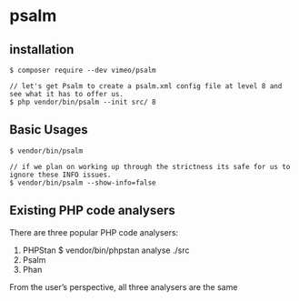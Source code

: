 psalm
=====

## installation

	$ composer require --dev vimeo/psalm

	// let's get Psalm to create a psalm.xml config file at level 8 and see what it has to offer us.
	$ php vendor/bin/psalm --init src/ 8

## Basic Usages

	$ vendor/bin/psalm 

	// if we plan on working up through the strictness its safe for us to ignore these INFO issues.
	$ vendor/bin/psalm --show-info=false

## Existing PHP code analysers

There are three popular PHP code analysers:

1. PHPStan
	$ vendor/bin/phpstan analyse ./src
2. Psalm
3. Phan

From the user’s perspective, all three analysers are the same